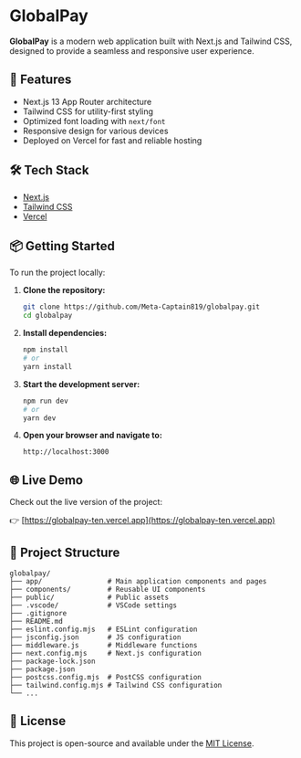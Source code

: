 # GlobalPay

**GlobalPay** is a modern web application built with Next.js and Tailwind CSS, designed to provide a seamless and responsive user experience.

## 🚀 Features

- Next.js 13 App Router architecture
- Tailwind CSS for utility-first styling
- Optimized font loading with `next/font`
- Responsive design for various devices
- Deployed on Vercel for fast and reliable hosting

## 🛠 Tech Stack

- [Next.js](https://nextjs.org/)
- [Tailwind CSS](https://tailwindcss.com/)
- [Vercel](https://vercel.com/)

## 📦 Getting Started

To run the project locally:

1. **Clone the repository:**

   ```bash
   git clone https://github.com/Meta-Captain819/globalpay.git
   cd globalpay
   ```

2. **Install dependencies:**

   ```bash
   npm install
   # or
   yarn install
   ```

3. **Start the development server:**

   ```bash
   npm run dev
   # or
   yarn dev
   ```

4. **Open your browser and navigate to:**

   ```
   http://localhost:3000
   ```

## 🌐 Live Demo

Check out the live version of the project:

👉 [https://globalpay-ten.vercel.app](https://globalpay-ten.vercel.app)

## 📁 Project Structure

```
globalpay/
├── app/                # Main application components and pages
├── components/         # Reusable UI components
├── public/             # Public assets
├── .vscode/            # VSCode settings
├── .gitignore
├── README.md
├── eslint.config.mjs   # ESLint configuration
├── jsconfig.json       # JS configuration
├── middleware.js       # Middleware functions
├── next.config.mjs     # Next.js configuration
├── package-lock.json
├── package.json
├── postcss.config.mjs  # PostCSS configuration
├── tailwind.config.mjs # Tailwind CSS configuration
└── ...
```

## 📝 License

This project is open-source and available under the [MIT License](LICENSE).
